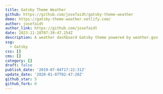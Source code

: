 ```yaml
---
title: Gatsby Theme Weather
github: https://github.com/josefaidt/gatsby-theme-weather
demo: https://gatsby-theme-weather.netlify.com/
author: josefaidt
author_link: https://github.com/josefaidt
date: 2023-11-28T07:39:47.254Z
description: A weather dashboard Gatsby theme powered by weather.gov
ssg:
  - Gatsby
css: []
cms: []
category: []
draft: false
publish_date: '2019-07-04T17:22:31Z'
update_date: '2020-01-07T02:47:20Z'
github_star: 5
github_fork: 0
---
```

